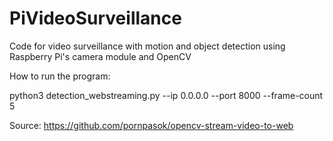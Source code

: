 # PiVideoSurveillance
Code for video surveillance with motion and object detection using Raspberry Pi's camera module and OpenCV

How to run the program:

python3 detection_webstreaming.py --ip 0.0.0.0 --port 8000 --frame-count 5

Source: https://github.com/pornpasok/opencv-stream-video-to-web
